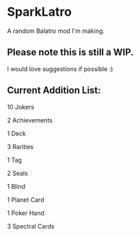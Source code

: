 # SparkLatro
A random Balatro mod I'm making.
## Please note this is still a WIP.
I would love suggestions if possible :)
## Current Addition List:
10 Jokers 

2 Achievements

1 Deck

3 Rarities

1 Tag

2 Seals

1 Blind

1 Planet Card

1 Poker Hand

3 Spectral Cards

